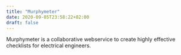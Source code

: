 ```yaml
---
title: "Murphymeter"
date: 2020-09-05T23:58:22+02:00
draft: false
---
```


Murphymeter is a collaborative webservice to create highly effective checklists for electrical engineers.